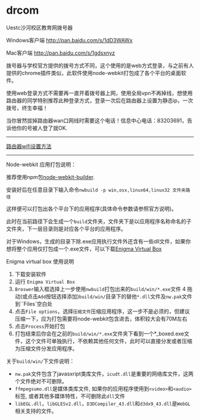 drcom
=====

Uestc沙河校区教育网拨号器

Windows客户端  http://pan.baidu.com/s/1dD3WAWx

Mac客户端 http://pan.baidu.com/s/1gdsxnyz

拨号器与学校官方提供的拨号方式不同，这个使用的是web方式登录，与之前有人提供的chrome插件类似，此软件使用node-webkit打包成了各个平台的桌面软件。

使用web登录方式不需要再一直开着拨号器上网，使用全局vpn不再掉线，想使用路由器的同学特别推荐此种登录方式，登录一次后在路由器上设置为静态ip，一次拨号，终生幸福！

当你冒然拔掉路由器wan口网线时需要这个电话！信息中心电话：83203691，告诉他你的号被人登了就OK. 

---

[路由器wifi设置方法](#)

---

Node-webkit 应用打包说明：

推荐使用npm包[node-webkit-builder](https://github.com/mllrsohn/node-webkit-builder).

安装好后在任意目录下输入命令`nwbuild -p win,osx,linux64,linux32 文件夹路径`

这样便可以打包出各个平台下的应用程序(具体命令参数请参照官方说明)。

此时在当前路径下会生成一个`build`文件夹，文件夹下是以应用程序名称命名的子文件夹，下一层目录则是对应各个平台的应用程序。

对于Windows，生成的目录下除.exe应用执行文件外还含有一些dll文件，如果你想将整个应用仅打包成一个.exe文件，可以下载[Enigma Virtual Box](http://enigmaprotector.com/cn/aboutvb.html)

Enigma virtual box 使用说明

1. 下载安装软件
2. 运行 `Enigma Virtual Box`
3. `Broswer`输入框选择上一步使用`nwbuild`打包出来的`build/win/*.exe`文件
4	拖动(或点击`Add`按钮选择添加)`build/win/`目录下的替他`*.dll`文件及`nw.pak`文件到``Files`空白处
5.  点击`File options`，选择`压缩文件`压缩应用程序，这一步不是必须的，但建议压缩一下，应为打包需要将node-webkit包含进去，体积较大会有70M左右
6.  点击`Process`开始打包
7.  打包结束后你会在之前的`build/win/*.exe`文件夹下看到一个*_boxed.exe文件，这个文件可单独执行，不依赖其他任何文件，此时可以直接分发或者压缩为压缩文件分发应用程序。

关于`build/win/`下文件说明：
- `nw.pak`文件包含了javasxript类库文件，`icudt.dll`是重要的网络库文件，这两个文件绝对不可删除。
- `ffmpegsumo.dll`是媒体类库文件, 如果你的应用程序使用到`<video>`和`<audio>`标签, 或者其他多媒体特性，不可删除此`dll`文件
- `libEGL.dll`，`libGLESv2.dll`，`D3DCompiler_43.dll`和`d3dx9_43.dll`是`WebGL`相关支持的文件。